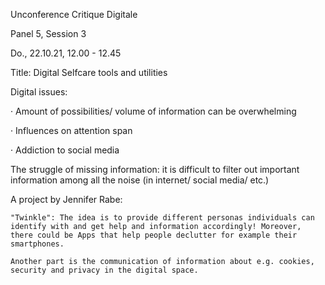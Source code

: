 
Unconference Critique Digitale

Panel 5, Session 3

Do., 22.10.21, 12.00 - 12.45



Title: Digital Selfcare tools and utilities



Digital issues:

·      Amount of possibilities/ volume of information can be overwhelming

·      Influences on attention span

·      Addiction to social media

The struggle of missing information: it is difficult to filter out important information among all the noise (in internet/ social media/ etc.)



A project by Jennifer Rabe:

    "Twinkle": The idea is to provide different personas individuals can identify with and get help and information accordingly! Moreover, there could be Apps that help people declutter for example their smartphones. 

    Another part is the communication of information about e.g. cookies, security and privacy in the digital space.
